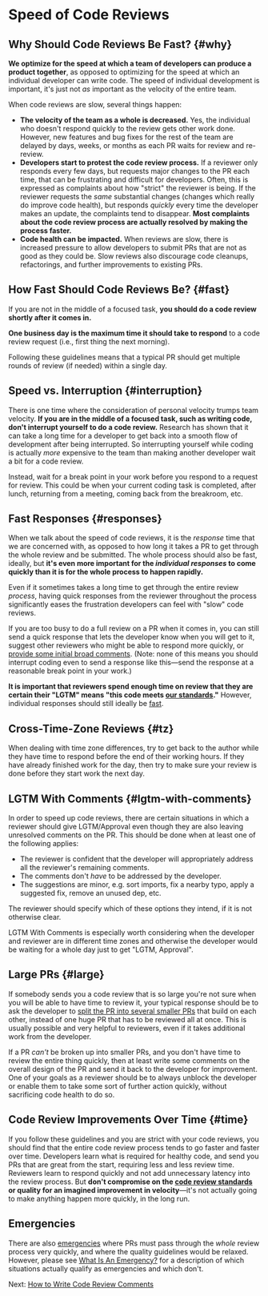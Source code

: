 # Speed of Code Reviews



## Why Should Code Reviews Be Fast? {#why}

**We optimize for the speed at which a team of developers can produce
a product together**, as opposed to optimizing for the speed at which an
individual developer can write code. The speed of individual development is
important, it's just not *as* important as the velocity of the entire team.

When code reviews are slow, several things happen:

*   **The velocity of the team as a whole is decreased.** Yes, the individual
    who doesn't respond quickly to the review gets other work done. However, new
    features and bug fixes for the rest of the team are delayed by days, weeks,
    or months as each PR waits for review and re-review.
*   **Developers start to protest the code review process.** If a reviewer only
    responds every few days, but requests major changes to the PR each time,
    that can be frustrating and difficult for developers. Often, this is
    expressed as complaints about how "strict" the reviewer is being. If the
    reviewer requests the *same* substantial changes (changes which really do
    improve code health), but responds *quickly* every time the developer makes
    an update, the complaints tend to disappear. **Most complaints about the
    code review process are actually resolved by making the process faster.**
*   **Code health can be impacted.** When reviews are slow, there is increased
    pressure to allow developers to submit PRs that are not as good as they
    could be. Slow reviews also discourage code cleanups, refactorings, and
    further improvements to existing PRs.

## How Fast Should Code Reviews Be? {#fast}

If you are not in the middle of a focused task, **you should do a code review
shortly after it comes in.**

**One business day is the maximum time it should take to respond** to a code
review request (i.e., first thing the next morning).

Following these guidelines means that a typical PR should get multiple rounds of
review (if needed) within a single day.

## Speed vs. Interruption {#interruption}

There is one time where the consideration of personal velocity trumps team
velocity. **If you are in the middle of a focused task, such as writing code,
don't interrupt yourself to do a code review.**
Research has shown that it can
take a long time for a developer to get back into a smooth flow of development
after being interrupted. So interrupting yourself while coding is actually
*more* expensive to the team than making another developer wait a bit for a code
review.

Instead, wait for a break point in your work before you respond to a request for
review. This could be when your current coding task is completed, after lunch,
returning from a meeting, coming back from the breakroom, etc.

## Fast Responses {#responses}

When we talk about the speed of code reviews, it is the *response* time that we
are concerned with, as opposed to how long it takes a PR to get through the
whole review and be submitted. The whole process should also be fast, ideally,
but **it's even more important for the *individual responses* to come quickly
than it is for the whole process to happen rapidly.**

Even if it sometimes takes a long time to get through the entire review
*process*, having quick responses from the reviewer throughout the process
significantly eases the frustration developers can feel with "slow" code
reviews.

If you are too busy to do a full review on a PR when it comes in, you can still
send a quick response that lets the developer know when you will get to it,
suggest other reviewers who might be able to respond more quickly, or
[provide some initial broad comments](navigate.md). (Note: none of this means
you should interrupt coding even to send a response like this&mdash;send the
response at a reasonable break point in your work.)

**It is important that reviewers spend enough time on review that they are
certain their "LGTM" means "this code meets [our standards](standard.md)."**
However, individual responses should still ideally be [fast](#fast).

## Cross-Time-Zone Reviews {#tz}

When dealing with time zone differences, try to get back to the author while
they have time to respond before the end of their working hours. If they have
already finished work for the day, then try to make sure your review is done
before they start work the next day.

## LGTM With Comments {#lgtm-with-comments}

In order to speed up code reviews, there are certain situations in which a
reviewer should give LGTM/Approval even though they are also leaving unresolved
comments on the PR. This should be done when at least one of the following
applies:

*   The reviewer is confident that the developer will appropriately address all
    the reviewer's remaining comments.
*   The comments don't *have* to be addressed by the developer.
*   The suggestions are minor, e.g. sort imports, fix a nearby typo, apply a
    suggested fix, remove an unused dep, etc.

The reviewer should specify which of these options they intend, if it is not
otherwise clear.

LGTM With Comments is especially worth considering when the developer and
reviewer are in different time zones and otherwise the developer would be
waiting for a whole day just to get "LGTM, Approval".

## Large PRs {#large}

If somebody sends you a code review that is so large you're not sure when you
will be able to have time to review it, your typical response should be to ask
the developer to
[split the PR into several smaller PRs](../developer/small-prs.md) that build on
each other, instead of one huge PR that has to be reviewed all at once. This is
usually possible and very helpful to reviewers, even if it takes additional work
from the developer.

If a PR *can't* be broken up into smaller PRs, and you don't have time to review
the entire thing quickly, then at least write some comments on the overall
design of the PR and send it back to the developer for improvement. One of your
goals as a reviewer should be to always unblock the developer or enable them to
take some sort of further action quickly, without sacrificing code health to do
so.

## Code Review Improvements Over Time {#time}

If you follow these guidelines and you are strict with your code reviews, you
should find that the entire code review process tends to go faster and faster
over time. Developers learn what is required for healthy code, and send you PRs
that are great from the start, requiring less and less review time. Reviewers
learn to respond quickly and not add unnecessary latency into the review
process.
But **don't compromise on
the [code review standards](standard.md) or quality for an imagined improvement
in velocity**&mdash;it's not actually going to make anything happen more
quickly, in the long run.

## Emergencies

There are also [emergencies](../emergencies.md) where PRs must pass through the
*whole* review process very quickly, and where the quality guidelines would be
relaxed. However, please see [What Is An Emergency?](../emergencies.md#what) for
a description of which situations actually qualify as emergencies and which
don't.

Next: [How to Write Code Review Comments](comments.md)
